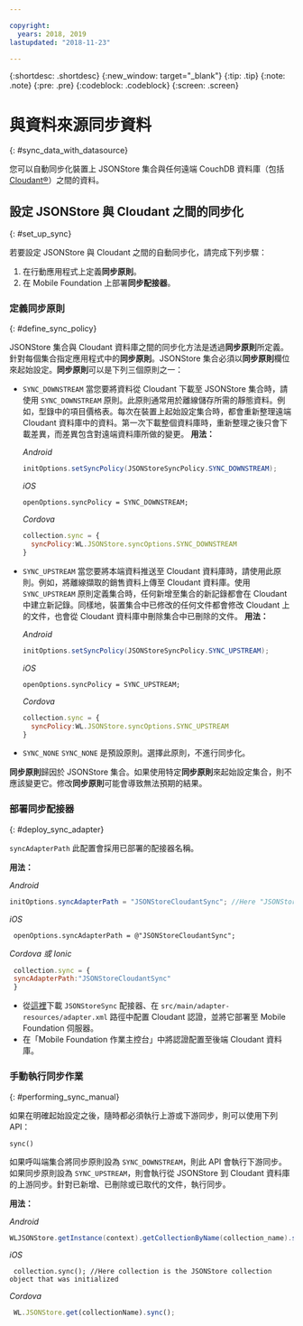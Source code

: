 ```yaml
---

copyright:
  years: 2018, 2019
lastupdated: "2018-11-23"

---
```


{:shortdesc: .shortdesc}
{:new_window: target="_blank"}
{:tip: .tip}
{:note: .note}
{:pre: .pre}
{:codeblock: .codeblock}
{:screen: .screen}

# 與資料來源同步資料
{: #sync_data_with_datasource}

您可以自動同步化裝置上 JSONStore 集合與任何遠端 CouchDB 資料庫（包括 [Cloudant®](https://www.ibm.com/in-en/marketplace/database-management)）之間的資料。

## 設定 JSONStore 與 Cloudant 之間的同步化
{: #set_up_sync}

若要設定 JSONStore 與 Cloudant 之間的自動同步化，請完成下列步驟：

1. 在行動應用程式上定義**同步原則**。
2. 在 Mobile Foundation 上部署**同步配接器**。

### 定義同步原則
{: #define_sync_policy}

JSONStore 集合與 Cloudant 資料庫之間的同步化方法是透過**同步原則**所定義。針對每個集合指定應用程式中的**同步原則**。JSONStore 集合必須以**同步原則**欄位來起始設定。**同步原則**可以是下列三個原則之一：

* `SYNC_DOWNSTREAM`
  當您要將資料從 Cloudant 下載至 JSONStore 集合時，請使用 `SYNC_DOWNSTREAM` 原則。此原則通常用於離線儲存所需的靜態資料。例如，型錄中的項目價格表。每次在裝置上起始設定集合時，都會重新整理遠端 Cloudant 資料庫中的資料。第一次下載整個資料庫時，重新整理之後只會下載差異，而差異包含對遠端資料庫所做的變更。
  **用法：**

  *Android*
  ```java
  initOptions.setSyncPolicy(JSONStoreSyncPolicy.SYNC_DOWNSTREAM);
  ```

  *iOS*
  ```objc
  openOptions.syncPolicy = SYNC_DOWNSTREAM;
  ```
  
  *Cordova*
  ```javascript
  collection.sync = {
    syncPolicy:WL.JSONStore.syncOptions.SYNC_DOWNSTREAM
  }
  ```

* `SYNC_UPSTREAM`
  當您要將本端資料推送至 Cloudant 資料庫時，請使用此原則。例如，將離線擷取的銷售資料上傳至 Cloudant 資料庫。使用 `SYNC_UPSTREAM` 原則定義集合時，任何新增至集合的新記錄都會在 Cloudant 中建立新記錄。同樣地，裝置集合中已修改的任何文件都會修改 Cloudant 上的文件，也會從 Cloudant 資料庫中刪除集合中已刪除的文件。
  **用法：**

  *Android*
  ```java
  initOptions.setSyncPolicy(JSONStoreSyncPolicy.SYNC_UPSTREAM);
  ```

  *iOS*
  ```objc
  openOptions.syncPolicy = SYNC_UPSTREAM;
  ```
  
  *Cordova*
  ```javascript
  collection.sync = {
    syncPolicy:WL.JSONStore.syncOptions.SYNC_UPSTREAM
  }
  ```

* `SYNC_NONE`
  `SYNC_NONE` 是預設原則。選擇此原則，不進行同步化。

**同步原則**歸因於 JSONStore 集合。如果使用特定**同步原則**來起始設定集合，則不應該變更它。修改**同步原則**可能會導致無法預期的結果。

### 部署同步配接器
{: #deploy_sync_adapter}

`syncAdapterPath`
此配置會採用已部署的配接器名稱。

**用法：**

*Android*
 ```java
 initOptions.syncAdapterPath = "JSONStoreCloudantSync"; //Here "JSONStoreCloudantSync" is the name of the adapter.
 ```

*iOS*
 ```objc
  openOptions.syncAdapterPath = @"JSONStoreCloudantSync";
 ```
  
*Cordova 或 Ionic*
 ```javascript
  collection.sync = {
  syncAdapterPath:"JSONStoreCloudantSync"
  }
 ```

* 從[這裡](https://github.com/MobileFirst-Platform-Developer-Center/JSONStoreCloudantSync/)下載 `JSONStoreSync` 配接器、在 `src/main/adapter-resources/adapter.xml` 路徑中配置 Cloudant 認證，並將它部署至 Mobile Foundation 伺服器。
* 在「Mobile Foundation 作業主控台」中將認證配置至後端 Cloudant 資料庫。

### 手動執行同步作業
{: #performing_sync_manual}

如果在明確起始設定之後，隨時都必須執行上游或下游同步，則可以使用下列 API：

`sync()`

如果呼叫端集合將同步原則設為 `SYNC_DOWNSTREAM`，則此 API 會執行下游同步。如果同步原則設為 `SYNC_UPSTREAM`，則會執行從 JSONStore 到 Cloudant 資料庫的上游同步。針對已新增、已刪除或已取代的文件，執行同步。

**用法：**

*Android*
 ```java
 WLJSONStore.getInstance(context).getCollectionByName(collection_name).sync();
 ```

*iOS*
 ```objc
  collection.sync(); //Here collection is the JSONStore collection object that was initialized
 ```
  
*Cordova*
 ```javascript
  WL.JSONStore.get(collectionName).sync();
 ```


